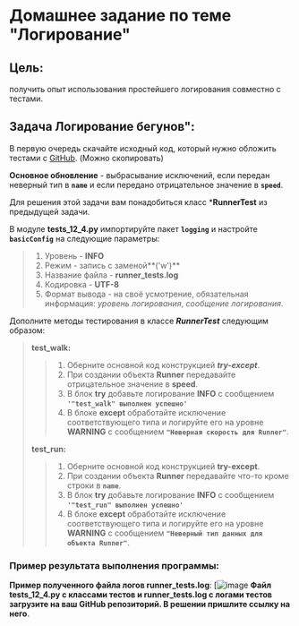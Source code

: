 # Домашнее задание по теме "Логирование"
## Цель: 
получить опыт использования простейшего логирования совместно с тестами.
## Задача Логирование бегунов":
В первую очередь скачайте исходный код, который нужно обложить тестами с [GitHub](https://github.com/yanchuki/HumanMoveTest/blob/master/rt_with_exceptions.py).
 (Можно скопировать)

**Основное обновление** - выбрасывание исключений, если передан неверный тип в **`name`**
и если передано отрицательное значение в **`speed`**.

Для решения этой задачи вам понадобиться класс ***RunnerTest** из предыдущей задачи.

В модуле **tests_12_4.py** импортируйте пакет **`logging`** и настройте **`basicConfig`** на следующие параметры:
>
>1. Уровень - **INFO**
>2. Режим - запись с заменой**('w')**
>3. Название файла - **runner_tests.log**
>4. Кодировка - **UTF-8**
>5. Формат вывода - на своё усмотрение, обязательная информация: *уровень логирования*,
*сообщение логирования*.

Дополните методы тестирования в классе ***RunnerTest*** следующим образом:
> **test_walk:**
>>1. Оберните основной код конструкцией ***try-except***.
>>2. При создании объекта **Runner** передавайте отрицательное значение в **speed**.
>>3. В блок **try** добавьте логирование **INFO** с сообщением **`'"test_walk" выполнен успешно'`**
>>4. В блоке **except** обработайте исключение соответствующего типа и логируйте его на уровне
>> **WARNING** с сообщением **`"Неверная скорость для Runner"`**.
>
> **test_run:**
>>1. Оберните основной код конструкцией **try-except**.
>>2. При создании объекта **Runner** передавайте что-то кроме строки в **`name`**.
>>3. В блок **try** добавьте логирование **INFO** с сообщением **`'"test_run" выполнен успешно'`**
>>4. В блоке **except** обработайте исключение соответствующего типа и логируйте его
>>    на уровне **WARNING** с сообщением **`"Неверный тип данных для объекта Runner"`**.
### Пример результата выполнения программы:
**Пример полученного файла логов runner_tests.log**:
[![image](https://github.com/user-attachments/assets/e3973e8e-6a08-44fe-bfc5-3d38656d6aac)
**Файл tests_12_4.py с классами тестов и runner_tests.log с логами тестов
загрузите на ваш GitHub репозиторий. В решении пришлите ссылку на него**.
 
